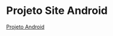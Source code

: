 # Projeto Site Android
 

<a href="https://edmilsondmx.github.io/projeto-android/" target="_blank">Projeto Android</a>